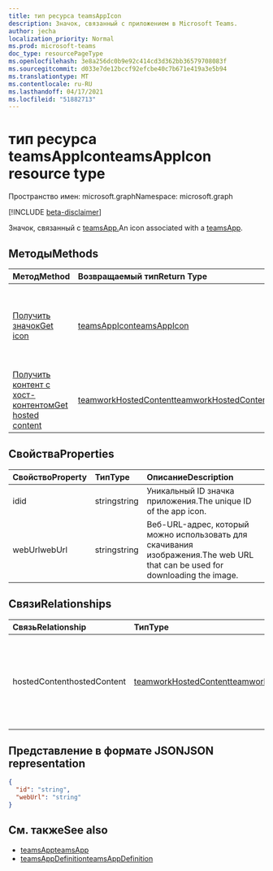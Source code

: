 ```yaml
---
title: тип ресурса teamsAppIcon
description: Значок, связанный с приложением в Microsoft Teams.
author: jecha
localization_priority: Normal
ms.prod: microsoft-teams
doc_type: resourcePageType
ms.openlocfilehash: 3e8a256dc0b9e92c414cd3d362bb36579708083f
ms.sourcegitcommit: d033e7de12bccf92efcbe40c7b671e419a3e5b94
ms.translationtype: MT
ms.contentlocale: ru-RU
ms.lasthandoff: 04/17/2021
ms.locfileid: "51882713"
---
```

# <a name="teamsappicon-resource-type"></a><span data-ttu-id="88eab-103">тип ресурса teamsAppIcon</span><span class="sxs-lookup"><span data-stu-id="88eab-103">teamsAppIcon resource type</span></span>

<span data-ttu-id="88eab-104">Пространство имен: microsoft.graph</span><span class="sxs-lookup"><span data-stu-id="88eab-104">Namespace: microsoft.graph</span></span>

[!INCLUDE [beta-disclaimer](../../includes/beta-disclaimer.md)]

<span data-ttu-id="88eab-105">Значок, связанный с [teamsApp.](teamsapp.md)</span><span class="sxs-lookup"><span data-stu-id="88eab-105">An icon associated with a [teamsApp](teamsapp.md).</span></span>

## <a name="methods"></a><span data-ttu-id="88eab-106">Методы</span><span class="sxs-lookup"><span data-stu-id="88eab-106">Methods</span></span>

| <span data-ttu-id="88eab-107">Метод</span><span class="sxs-lookup"><span data-stu-id="88eab-107">Method</span></span>                                            | <span data-ttu-id="88eab-108">Возвращаемый тип</span><span class="sxs-lookup"><span data-stu-id="88eab-108">Return Type</span></span>                                       | <span data-ttu-id="88eab-109">Описание</span><span class="sxs-lookup"><span data-stu-id="88eab-109">Description</span></span>                                                    | 
| :------------------------------------------------ | :------------------------------------------------ | :------------------------------------------------------------- |
| [<span data-ttu-id="88eab-110">Получить значок</span><span class="sxs-lookup"><span data-stu-id="88eab-110">Get icon</span></span>](../api/teamsappicon-get.md)     | [<span data-ttu-id="88eab-111">teamsAppIcon</span><span class="sxs-lookup"><span data-stu-id="88eab-111">teamsAppIcon</span></span>](teamsappicon.md)                   | <span data-ttu-id="88eab-112">Получите значок, связанный с определенной версией приложения Teams.</span><span class="sxs-lookup"><span data-stu-id="88eab-112">Get an icon associated with a specific version of a Teams app.</span></span> |
| [<span data-ttu-id="88eab-113">Получить контент с хост-контентом</span><span class="sxs-lookup"><span data-stu-id="88eab-113">Get hosted content</span></span>](../api/teamworkhostedcontent-get.md) | [<span data-ttu-id="88eab-114">teamworkHostedContent</span><span class="sxs-lookup"><span data-stu-id="88eab-114">teamworkHostedContent</span></span>](teamworkhostedcontent.md) | <span data-ttu-id="88eab-115">Получите у себя содержимое (и его bytes) для значка.</span><span class="sxs-lookup"><span data-stu-id="88eab-115">Get hosted content (and its bytes) for an icon.</span></span>                |

## <a name="properties"></a><span data-ttu-id="88eab-116">Свойства</span><span class="sxs-lookup"><span data-stu-id="88eab-116">Properties</span></span>

| <span data-ttu-id="88eab-117">Свойство</span><span class="sxs-lookup"><span data-stu-id="88eab-117">Property</span></span>      | <span data-ttu-id="88eab-118">Тип</span><span class="sxs-lookup"><span data-stu-id="88eab-118">Type</span></span>                        | <span data-ttu-id="88eab-119">Описание</span><span class="sxs-lookup"><span data-stu-id="88eab-119">Description</span></span>                                                                             |
| :------------ | :-------------------------- | :-------------------------------------------------------------------------------------- |
| <span data-ttu-id="88eab-120">id</span><span class="sxs-lookup"><span data-stu-id="88eab-120">id</span></span>            | <span data-ttu-id="88eab-121">string</span><span class="sxs-lookup"><span data-stu-id="88eab-121">string</span></span>                      | <span data-ttu-id="88eab-122">Уникальный ID значка приложения.</span><span class="sxs-lookup"><span data-stu-id="88eab-122">The unique ID of the app icon.</span></span>                                                          |
| <span data-ttu-id="88eab-123">webUrl</span><span class="sxs-lookup"><span data-stu-id="88eab-123">webUrl</span></span>        | <span data-ttu-id="88eab-124">string</span><span class="sxs-lookup"><span data-stu-id="88eab-124">string</span></span>                      | <span data-ttu-id="88eab-125">Веб-URL-адрес, который можно использовать для скачивания изображения.</span><span class="sxs-lookup"><span data-stu-id="88eab-125">The web URL that can be used for downloading the image.</span></span>                                 |

## <a name="relationships"></a><span data-ttu-id="88eab-126">Связи</span><span class="sxs-lookup"><span data-stu-id="88eab-126">Relationships</span></span>

| <span data-ttu-id="88eab-127">Связь</span><span class="sxs-lookup"><span data-stu-id="88eab-127">Relationship</span></span>  | <span data-ttu-id="88eab-128">Тип</span><span class="sxs-lookup"><span data-stu-id="88eab-128">Type</span></span>                                              | <span data-ttu-id="88eab-129">Описание</span><span class="sxs-lookup"><span data-stu-id="88eab-129">Description</span></span>                                                                         |
| :------------ | :------------------------------------------------ | :---------------------------------------------------------------------------------- |
| <span data-ttu-id="88eab-130">hostedContent</span><span class="sxs-lookup"><span data-stu-id="88eab-130">hostedContent</span></span> | [<span data-ttu-id="88eab-131">teamworkHostedContent</span><span class="sxs-lookup"><span data-stu-id="88eab-131">teamworkHostedContent</span></span>](teamworkhostedcontent.md) | <span data-ttu-id="88eab-132">Содержимое значка приложения, если значок находится в инфраструктуре Teams.</span><span class="sxs-lookup"><span data-stu-id="88eab-132">The contents of the app icon if the icon is hosted within the Teams infrastructure.</span></span> |

## <a name="json-representation"></a><span data-ttu-id="88eab-133">Представление в формате JSON</span><span class="sxs-lookup"><span data-stu-id="88eab-133">JSON representation</span></span>

<!-- {
  "blockType": "resource",
  "@odata.type": "microsoft.graph.teamsAppIcon",
  "baseType": "microsoft.graph.entity"
}-->

```json
{
  "id": "string",
  "webUrl": "string"
}
```

## <a name="see-also"></a><span data-ttu-id="88eab-134">См. также</span><span class="sxs-lookup"><span data-stu-id="88eab-134">See also</span></span>

- [<span data-ttu-id="88eab-135">teamsApp</span><span class="sxs-lookup"><span data-stu-id="88eab-135">teamsApp</span></span>](teamsapp.md)
- [<span data-ttu-id="88eab-136">teamsAppDefinition</span><span class="sxs-lookup"><span data-stu-id="88eab-136">teamsAppDefinition</span></span>](teamsappdefinition.md)
